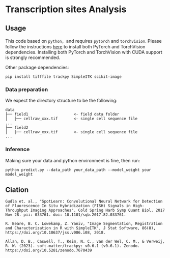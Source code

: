 # Transcription sites Analysis

## Usage

This code based on `python`，and requires `pytorch` and `torchvision`. Please follow the instructions [here](https://pytorch.org/get-started/locally/) to install both PyTorch and TorchVision dependencies. Installing both PyTorch and TorchVision with CUDA support is strongly recommended.

Other package dependencies:

```
pip install tifffile trackpy SimpleITK scikit-image
```

### Data preparation

We expect the directory structure to be the following:

```
data
├── field1                    <- field data folder
│   ├── cellraw_xxx.tif       <- single cell sequence file
...
├── field2
│   ├── cellraw_xxx.tif       <- single cell sequence file
...
```

### Inference

Making sure your data and python environment is fine, then run:

```
python predict.py --data_path your_data_path --model_weight your model_weight
```

## Ciation

```
Gudla et. al., "SpotLearn: Convolutional Neural Network for Detection of Fluorescence In Situ Hybridization (FISH) Signals in High-Throughput Imaging Approaches". Cold Spring Harb Symp Quant Biol. 2017 Nov 28. pii: 033761. doi: 10.1101/sqb.2017.82.033761.

R. Beare, B. C. Lowekamp, Z. Yaniv, "Image Segmentation, Registration and Characterization in R with SimpleITK", J Stat Software, 86(8), https://doi.org/10.18637/jss.v086.i08, 2018.

Allan, D. B., Caswell, T., Keim, N. C., van der Wel, C. M., & Verweij, R. W. (2023). soft-matter/trackpy: v0.6.1 (v0.6.1). Zenodo. https://doi.org/10.5281/zenodo.7670439
```

